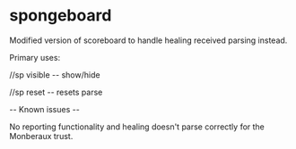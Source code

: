# spongeboard
Modified version of scoreboard to handle healing received parsing instead.

Primary uses:

//sp visible -- show/hide

//sp reset   -- resets parse


-- Known issues --

No reporting functionality and healing doesn't parse correctly for the Monberaux trust.
